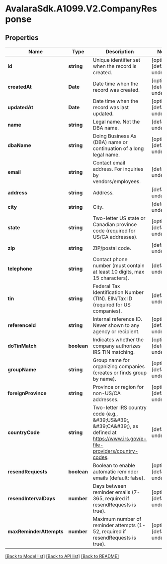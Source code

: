 # AvalaraSdk.A1099.V2.CompanyResponse

## Properties

Name | Type | Description | Notes
------------ | ------------- | ------------- | -------------
**id** | **string** | Unique identifier set when the record is created. | [optional] [default to undefined]
**createdAt** | **Date** | Date time when the record was created. | [optional] [default to undefined]
**updatedAt** | **Date** | Date time when the record was last updated. | [optional] [default to undefined]
**name** | **string** | Legal name. Not the DBA name. | [default to undefined]
**dbaName** | **string** | Doing Business As (DBA) name or continuation of a long legal name. | [optional] [default to undefined]
**email** | **string** | Contact email address. For inquiries by vendors/employees. | [default to undefined]
**address** | **string** | Address. | [default to undefined]
**city** | **string** | City. | [default to undefined]
**state** | **string** | Two-letter US state or Canadian province code (required for US/CA addresses). | [optional] [default to undefined]
**zip** | **string** | ZIP/postal code. | [default to undefined]
**telephone** | **string** | Contact phone number (must contain at least 10 digits, max 15 characters). | [default to undefined]
**tin** | **string** | Federal Tax Identification Number (TIN). EIN/Tax ID (required for US companies). | [default to undefined]
**referenceId** | **string** | Internal reference ID. Never shown to any agency or recipient. | [optional] [default to undefined]
**doTinMatch** | **boolean** | Indicates whether the company authorizes IRS TIN matching. | [optional] [default to undefined]
**groupName** | **string** | Group name for organizing companies (creates or finds group by name). | [optional] [default to undefined]
**foreignProvince** | **string** | Province or region for non-US/CA addresses. | [optional] [default to undefined]
**countryCode** | **string** | Two-letter IRS country code (e.g., \&#39;US\&#39;, \&#39;CA\&#39;), as defined at https://www.irs.gov/e-file-providers/country-codes. | [default to undefined]
**resendRequests** | **boolean** | Boolean to enable automatic reminder emails (default: false). | [optional] [default to undefined]
**resendIntervalDays** | **number** | Days between reminder emails (7-365, required if resendRequests is true). | [optional] [default to undefined]
**maxReminderAttempts** | **number** | Maximum number of reminder attempts (1-52, required if resendRequests is true). | [optional] [default to undefined]

[[Back to Model list]](../../../README.md#documentation-for-models) [[Back to API list]](../../../README.md#documentation-for-api-endpoints) [[Back to README]](../../../README.md)


